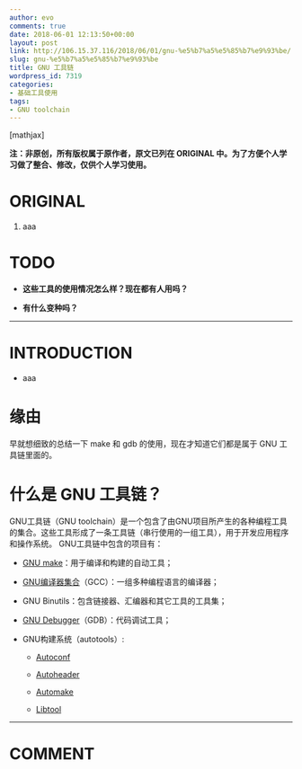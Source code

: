 ```yaml
---
author: evo
comments: true
date: 2018-06-01 12:13:50+00:00
layout: post
link: http://106.15.37.116/2018/06/01/gnu-%e5%b7%a5%e5%85%b7%e9%93%be/
slug: gnu-%e5%b7%a5%e5%85%b7%e9%93%be
title: GNU 工具链
wordpress_id: 7319
categories:
- 基础工具使用
tags:
- GNU toolchain
---
```


<!-- more -->

[mathjax]

**注：非原创，所有版权属于原作者，原文已列在 ORIGINAL 中。为了方便个人学习做了整合、修改，仅供个人学习使用。**


# ORIGINAL





 	
  1. aaa




# TODO





 	
  * **这些工具的使用情况怎么样？现在都有人用吗？**

 	
  * **有什么变种吗？**





* * *





# INTRODUCTION





 	
  * aaa




# 缘由


早就想细致的总结一下 make 和 gdb 的使用，现在才知道它们都是属于 GNU 工具链里面的。




# 什么是 GNU 工具链？


GNU工具链（GNU toolchain）是一个包含了由GNU项目所产生的各种编程工具的集合。这些工具形成了一条工具链（串行使用的一组工具），用于开发应用程序和操作系统。 GNU工具链中包含的项目有：



 	
  * [GNU make](http://zh.wikipedia.org/wiki/Make)：用于编译和构建的自动工具；

 	
  * [GNU编译器集合](http://zh.wikipedia.org/wiki/Gcc)（GCC）：一组多种编程语言的编译器；

 	
  * GNU Binutils：包含链接器、汇编器和其它工具的工具集；

 	
  * [GNU Debugger](http://zh.wikipedia.org/wiki/GDB)（GDB）：代码调试工具；

 	
  * GNU构建系统（autotools）:

 	
    * [Autoconf](http://zh.wikipedia.org/wiki/Autoconf)

 	
    * [Autoheader](http://zh.wikipedia.org/w/index.php?title=Autoheader&action=edit&redlink=1)

 	
    * [Automake](http://zh.wikipedia.org/wiki/Automake)

 	
    * [Libtool](http://zh.wikipedia.org/wiki/Libtool)

























* * *





# COMMENT




